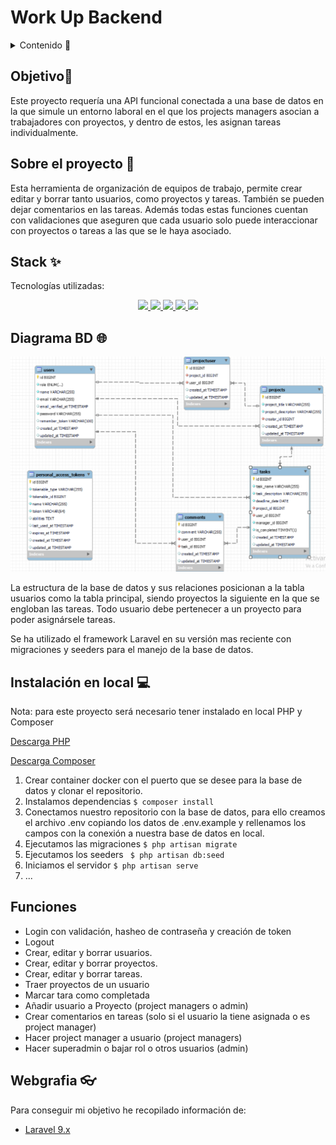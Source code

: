 
# Work Up Backend

<details>
  <summary>Contenido 📝</summary>
  <ol>
    <li><a href="#Objetivo🎯">Objetivo🎯</a></li>
    <li><a href="#Sobre-el-proyecto📰">Sobre el proyecto 📰</a></li>
    <li><a href="##Stack ✨">Stack ✨</a></li>
    <li><a href="##Diagrama BD 🌐">Diagrama BD 🌐</a></li>
    <li><a href="##Instalaciónenlocal 💻"> Instalación en local 💻</a></li>
    <li><a href="##Endpoints 🎢">Endpoints 🎢</a></li>
    <li><a href="##Futurasfuncionalidades ✅">Futuras funcionalidades ✅</a></li>
    <li><a href="##Webgrafia 👓">Webgrafia 👓</a></li>
    <li><a href="##Compañerosdeequipo 🐱‍👤:"> Compañeros de equipo 🐱‍👤:</a></li>    
  </ol>
</details>

## Objetivo🎯

Este proyecto requería una API funcional conectada a una base de datos en la que simule un entorno laboral en el que los projects managers asocian a trabajadores con proyectos, y dentro de estos, les asignan tareas individualmente.

## Sobre el proyecto 📰

Esta herramienta de organización de equipos de trabajo, permite crear editar y borrar tanto usuarios, como proyectos y tareas. También se pueden dejar comentarios en las tareas. Además todas estas funciones cuentan con validaciones que aseguren que cada usuario solo puede interaccionar con proyectos o tareas a las que se le haya asociado.

## Stack ✨

Tecnologías utilizadas:

<div align="center">
<a href="">
    <img src= "https://img.shields.io/badge/MySQL-005C84?style=for-the-badge&logo=mysql&logoColor=white"/>
</a>
<a href="https:">
    <img src= "https://img.shields.io/badge/Laravel-FF2D20?style=for-the-badge&logo=laravel&logoColor=white"/>
</a>
<a href="https://">
    <img src= "https://img.shields.io/badge/PHP-777BB4?style=for-the-badge&logo=php&logoColor=white"/>
</a>

<a href="https://">
    <img src= "https://img.shields.io/badge/GitHub-100000?style=for-the-badge&logo=github&logoColor=white"/>
</a>
<a href="https://">
    <img src= "https://img.shields.io/badge/GIT-E44C30?style=for-the-badge&logo=git&logoColor=white
    "/>
</a>
 </div>

## Diagrama BD 🌐

![alt text](<img/Diagrama WorkUp.png>)

La estructura de la base de datos y sus relaciones posicionan a la tabla usuarios como la tabla principal, siendo proyectos la siguiente en la que se engloban las tareas. Todo usuario debe pertenecer a un proyecto para poder asignársele tareas.

Se ha utilizado el framework Laravel en su versión mas reciente con migraciones y seeders para el manejo de la base de datos.



## Instalación en local 💻

Nota: para este proyecto será necesario tener instalado en local PHP y Composer

<a href="https://www.php.net/manual/en/install.php"> Descarga PHP </a>

<a href="https://getcomposer.org/download/"> Descarga Composer </a>

1. Crear container docker con el puerto que se desee para la base de datos y clonar el repositorio.
2. Instalamos dependencias
   `$ composer install`
3. Conectamos nuestro repositorio con la base de datos, para ello creamos el archivo .env copiando los datos de .env.example y rellenamos los campos con la conexión a nuestra base de datos en local.
4. Ejecutamos las migraciones
   `$ php artisan migrate`
5. Ejecutamos los seeders
   ` $ php artisan db:seed`
6. Iniciamos el servidor
   `$ php artisan serve`
7. ...

## Funciones

- Login con validación, hasheo de contraseña y creación de token
- Logout
- Crear, editar y borrar usuarios.
- Crear, editar y borrar proyectos.
- Crear, editar y borrar tareas.
- Traer proyectos de un usuario
- Marcar tara como completada
- Añadir usuario a Proyecto (project managers o admin)
- Crear comentarios en tareas (solo si el usuario la tiene asignada o es project manager)
- Hacer project manager a usuario (project managers)
- Hacer superadmin o bajar rol o otros usuarios (admin)



## Webgrafia 👓

Para conseguir mi objetivo he recopilado información de:

-   <a href="https://laravel.com/docs/9.x/"> Laravel 9.x </a>